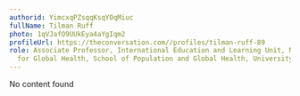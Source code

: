 ```yaml
---
authorid: YimcxqPZsqqKsqYOqMiuc
fullName: Tilman Ruff
photo: 1qVJafO9UUkEya4aYgIqm2
profileUrl: https://theconversation.com//profiles/tilman-ruff-89
role: Associate Professor, International Education and Learning Unit, Nossal Institute
  for Global Health, School of Population and Global Health, University of Melbourne
---
```

No content found